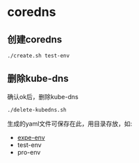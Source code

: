 # coredns

## 创建coredns

```
./create.sh test-env
```
## 删除kube-dns

确认ok后，删除kube-dns

```
./delete-kubedns.sh
```

生成的yaml文件可保存在此，用目录存放，如:

- [expe-env](dns/coredns/expe-env/expe-env.coredns.yaml)
- test-env
- pro-env
